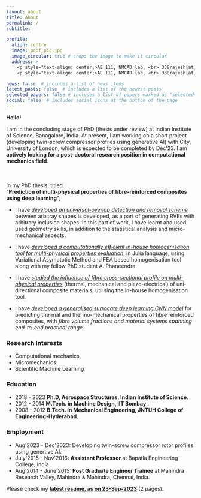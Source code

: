 ```yaml
---
layout: about
title: About
permalink: /
subtitle: 

profile:
  align: centre
  image: prof_pic.jpg
  image_circular: true # crops the image to make it circular
  address: >
    <p style="text-align: center;>AE 111, NMCAD lab, <br> 338rajesh[at]gmail.com, <br> IISc Bangalore, India.</p>
    <p style="text-align: center;>AE 111, NMCAD lab, <br> 338rajesh[at]gmail.com, <br> IISc Bangalore, India.</p>

news: false  # includes a list of news items
latest_posts: false  # includes a list of the newest posts
selected_papers: false # includes a list of papers marked as "selected={true}"
social: false  # includes social icons at the bottom of the page
---
```



**Hello!**

 I am in the concluding stage of PhD (thesis under review) at Indian Institute of Science, Banagalore, India. At present, I am working on a short project (developing twin-screw compressor profiles using generative AI) with City, University of London, which is expected to be completed by Dec'23. 
 I am **actively looking for a post-doctoral research position in computational mechanics field**.

<br/><br/>
In my PhD thesis, titled<br/> 
"**Prediction of multi-physical properties of fibre-reinforced composites using deep learning**", 

+ I have <ins>*developed an universal-overlap detection and removal scheme*</ins> between arbitray shapes is developed, as a part of generating RVEs with arbitrary inclusion shapes. In this part of work, I have learnt and used used geometry skills, in addition to the statistical analysis and micro-mechanical aspects.

+ I have <ins>*developed a computationally efficient in-house homogenisation tool for multi-physical properties evaluation*</ins>, in Julia language, using Variational Asymptotic Method and FEA based homogenisation tool along with my fellow PhD student A. Phaneendra.

+ I have *<ins>studied the influence of fibre cross-sectional profile on multi-physical properties</ins>* (thermal, mechanical and piezo-electrical) of uni-directional composite materials, utilising the in-house homogenisation tool. 

+ I have *<ins>developed a generalised surrogate deep learning CNN model</ins>* for predicting thermal and thermo-mechanical properties of fibre reinforced composites, with *fibre volume fractions and material systems spanning end-to-end practical range*.

### **Research Interests**

* Computational mechanics
* Micromechanics
* Scientific Machine Learning

### **Education**

* 2018 - 2023 **Ph.D, Aerospace Structures, Indian Institute of Science**.
  <!-- * multi-physical properties prediction of fibre-reinforced composites using deep learning -->
* 2012 - 2014 **M.Tech. in Machine Design, IIT Bombay** .
* 2008 - 2012 **B.Tech. in Mechanical Engineering, JNTUH College of Engineering-Hyderabad**.

### **Employment**

* Aug'2023 - Dec'2023: Developing twin-screw compressor rotor profiles using genertive AI.
* July'2015 - Nov'2016: **Assistant Professor** at Bapatla Engineering College, India
* Aug'2014 - June'2015: **Post Graduate Engineer Trainee** at Mahindra Research Valley, Mahindra & Mahindra, Chennai, India.

Please check my [**latest resume, as on 23-Sep-2023**](/assets/pdf/resume_23092023.pdf)  (2 pages).
